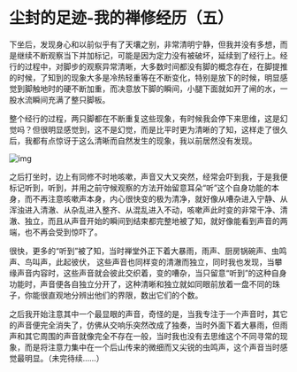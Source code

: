
# 尘封的足迹-我的禅修经历（五）

下坐后，发现身心和以前似乎有了天壤之别，非常清明宁静，但我并没有多想，而是继续不断观察当下并加标记，可能是因为定力没有被破坏，延续到了经行上。经行的过程中，对脚步的观察异常清晰，大多数时间都没有脚的概念存在，在脚提推的时候，了知到的现象大多是冷热轻重等在不断变化，特别是放下的时候，明显感觉到脚触地时的硬不断加重，而决意放下脚的瞬间，小腿下面就如开了闸的水，一股水流瞬间充满了整只脚板。

整个经行的过程，两只脚都在不断重复这些现象，有时候我会停下来思维，这是幻觉吗？但很明显感觉到，这不是幻觉，而是比平时更为清晰的了知，这样走了很久后，我都有点惊讶于这么清晰而自然发生的现象，我以前居然没有发现。

![img](./imgs/5-0.jpeg)

之后打坐时，边上有同修不时地咳嗽，声音又大又突然，经常会吓到我，于是我便标记听到，听到，并用之前守候观察的方法开始留意耳朵“听”这个自身功能的本身，而不再注意咳嗽声本身，内心很快变的极为清净，就好像从嘈杂进入宁静、从浑浊进入清澈、从杂乱进入整齐、从混乱进入不动，咳嗽声此时变的非常干净、清澈、独立，而且从声音开始的瞬间到结束都完整地被了知，就好像能看到声音的两端，也不再会受到惊吓了。

很快，更多的“听到”被了知，当时禅堂外正下着大暴雨，雨声、厨房锅碗声、虫鸣声、鸟叫声，此起彼伏，
这些声音也同样变的清澈而独立，同时我也发现，当攀缘声音内容时，这些声音就会彼此交织着，变的嘈杂，当只留意“听到”的这种自身功能时，声音便各自独立分开了，这种清晰和独立就如同眼前放着一盘不同的珠子，你能很直观地分辨出他们的界限，数出它们的个数。

之后我开始注意其中一个最显眼的声音，奇怪的是，当我专注于一个声音时，其它的声音便完全消失了，仿佛从交响乐突然改成了独奏，当时外面下着大暴雨，但雨声和其它周围的声音就像完全不存在一般，当时我也没有去思维这个不同寻常的现象，而是将注意力集中在一个后山传来的微细而又尖锐的虫鸣声，这个声音当时感觉最明显。（未完待续&#x2026;&#x2026;）


